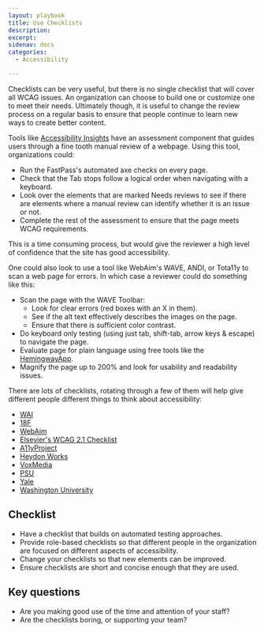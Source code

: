 ```yaml
---
layout: playbook
title: Use Checklists
description: 
excerpt: 
sidenav: docs
categories:
  - Accessibility

---
```


Checklists can be very useful, but there is no single checklist that will cover all WCAG issues. An organization can choose to build one or customize one to meet their needs. Ultimately though, it is useful to change the review process on a regular basis to ensure that people continue to learn new ways to create better content. 

Tools like [Accessibility Insights](https://accessibilityinsights.io/) have an assessment component that guides users through a fine tooth manual review of a webpage. Using this tool, organizations could:

* Run the FastPass's automated axe checks on every page.
* Check that the Tab stops follow a logical order when navigating with a keyboard.
* Look over the elements that are marked Needs reviews to see if there are elements where a manual review can identify whether it is an issue or not.
* Complete the rest of the assessment to ensure that the page meets WCAG requirements.

This is a time consuming process, but would give the reviewer a high level of confidence that the site has good accessibility. 

One could also look to use a tool like WebAim's WAVE, ANDI, or Tota11y to scan a web page for errors. In which case a reviewer could do something like this:

* Scan the page with the WAVE Toolbar:
    * Look for clear errors (red boxes with an X in them).
    * See if the alt text effectively describes the images on the page.
    * Ensure that there is sufficient color contrast.
* Do keyboard only testing (using just tab, shift-tab, arrow keys & escape) to navigate the page.
* Evaluate page for plain language using free tools like the [HemingwayApp](http://www.hemingwayapp.com/).
* Magnify the page up to 200% and look for usability and readability issues.

There are lots of checklists, rotating through a few of them will help give different people different things to think about accessibility:

* [WAI](https://www.w3.org/WAI/test-evaluate/preliminary/)
* [18F](https://accessibility.18f.gov/checklist/)
* [WebAim](https://webaim.org/standards/wcag/checklist)
* [Elsevier's WCAG 2.1 Checklist](https://romeo.elsevier.com/accessibility_checklist/)
* [A11yProject](https://www.a11yproject.com/checklist/)
* [Heydon Works](https://github.com/Heydon/inclusive-design-checklist)
* [VoxMedia](http://accessibility.voxmedia.com/)
* [PSU](https://accessibility.psu.edu/checklist/)
* [Yale](https://usability.yale.edu/web-accessibility/articles/wcag2-checklist)
* [Washington University](https://www.washington.edu/accessibility/checklist/)

## Checklist

* Have a checklist that builds on automated testing approaches.
* Provide role-based checklists so that different people in the organization are focused on different aspects of accessibility.
* Change your checklists so that new elements can be improved.
* Ensure checklists are short and concise enough that they are used.

## Key questions

* Are you making good use of the time and attention of your staff?
* Are the checklists boring, or supporting your team?
